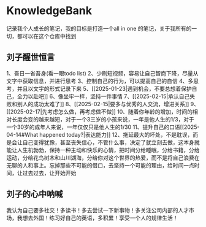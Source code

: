# KnowledgeBank
记录我个人成长的笔记，我的目标是打造一个all in one 的笔记，关于我所有的一切，都可以在这个仓库中找到

## 刘子醒世恒言
1、吾日一省吾身(看一眼todo list)
2、少刷短视频，容易让自己智商下降，尽量从文字中获取信息，并进行思考
3、控制自己的行为，可以提高自己的自信
4、多思考，并且以文字的形式记录下来
5、[[2025-01-23|遇到机会，不要总想着保护自己，全力以赴吧]]
6、像坐牢一样，坚持一件事情
7、[[2025-02-15|承认自己失败和别人的成功太难了]]
8、[[2025-02-15|要多与优秀的人交流，增进关系]]
9、[[2025-02-17|先考虑怎么做，再考虑做不做]]
10、随着你年龄的增加，时间的相对长度会变的越来越短，对于一个3三岁的小孩来说，一年是他人生的1/3，对于一个30岁的成年人来说，一年仅仅只是他人生的1/30
11、提升自己的口语[[2025-04-14#What happened today?|表达能力]]
12、拖延最大的坏处，不是耽误，而是会让自己变得犹豫，甚至丧失信心，不管什么事，决定了就立刻去做，这本身就能让人生机勃勃，保持一种主动和快乐的心情，把时间分给睡眠，分给书籍，分给运动，分给花鸟树木和山川湖海，分给你对这个世界的热爱，而不是将自己浪费在无聊的人和事上。忘掉那些不可能的借口，去坚持一个可能的理由，给时间一点时间，让过去过去，让开始开始




## 刘子的心中呐喊
我认为自己要多社交！多读书！多去尝试一下新事物！多关注公司内部的人才市场，我想去外国！练习好自己的英语，多积累！享受一个人的规律生活！